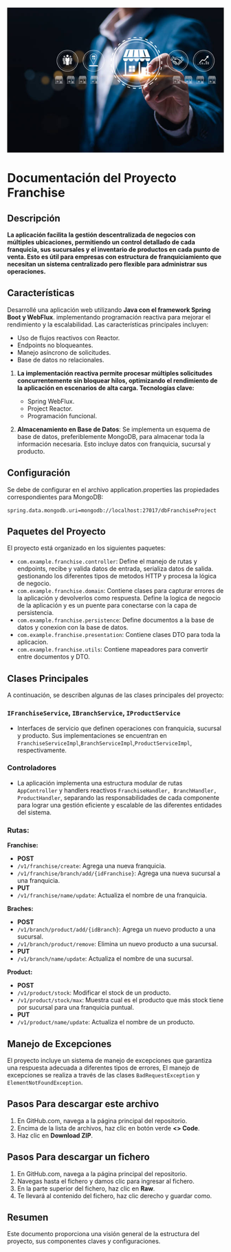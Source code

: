 ![Descripción alternativa](src/main/resources/static/franchise.jpg)

# Documentación del Proyecto Franchise 

## Descripción
**La aplicación facilita la gestión descentralizada de negocios con múltiples ubicaciones, permitiendo un control detallado de cada franquicia, sus sucursales y el inventario de productos en cada punto de venta. Esto es útil para empresas con estructura de franquiciamiento que necesitan un sistema centralizado pero flexible para administrar sus operaciones.**

## Características
Desarrollé una aplicación web utilizando **Java con el framework Spring Boot y WebFlux**. implementando programación reactiva para mejorar el rendimiento y la escalabilidad. Las características principales incluyen:
   - Uso de flujos reactivos con Reactor.
   - Endpoints no bloqueantes.
   - Manejo asíncrono de solicitudes.
   - Base de datos no relacionales.
1. **La implementación reactiva permite procesar múltiples solicitudes concurrentemente sin bloquear hilos, optimizando el rendimiento de la aplicación en escenarios de alta carga. Tecnologías clave:**
    - Spring WebFlux.
    - Project Reactor.
    - Programación funcional.

2. **Almacenamiento en Base de Datos**: Se implementa un esquema de base de datos, preferiblemente MongoDB, para almacenar toda la información necesaria. Esto incluye datos con franquicia, sucursal y producto.

## Configuración
Se debe de configurar en el archivo application.properties las propiedades correspondientes para MongoDB:
```properties
spring.data.mongodb.uri=mongodb://localhost:27017/dbFranchiseProject
```
## Paquetes del Proyecto
El proyecto está organizado en los siguientes paquetes:

- `com.example.franchise.controller`: Define el manejo de rutas y endpoints, recibe y valida datos de entrada, serializa datos de salida. gestionando los diferentes tipos de metodos HTTP y procesa la lógica de negocio.
- `com.example.franchise.domain`: Contiene clases para capturar errores de la aplicación y devolverlos como respuesta. Define la logica de negocio de la aplicación y es un puente para conectarse con la capa de persistencia.
- `com.example.franchise.persistence`: Define documentos a la base de datos y conexion con la base de datos.
- `com.example.franchise.presentation`: Contiene clases DTO para toda la aplicacion.
- `com.example.franchise.utils`: Contiene mapeadores para convertir entre documentos y DTO.

## Clases Principales
A continuación, se describen algunas de las clases principales del proyecto:

### `IFranchiseService`, `IBranchService`, `IProductService`
- Interfaces de servicio que definen operaciones con franquicia, sucursal y producto. Sus implementaciones se encuentran en `FranchiseServiceImpl`,`BranchServiceImpl`,`ProductServiceImpl`, respectivamente.
### Controladores
- La aplicación implementa una estructura modular de rutas `AppController` y handlers reactivos `FranchiseHandler, BranchHandler, ProductHandler`, separando las responsabilidades de cada componente para lograr una gestión eficiente y escalable de las diferentes entidades del sistema.

### Rutas:

**Franchise:**

- **POST**
- `/v1/franchise/create`: Agrega una nueva franquicia.
- `/v1/franchise/branch/add/{idFranchise}`: Agrega una nueva sucursal a una franquicia.
- **PUT**
- `/v1/franchise/name/update`: Actualiza el nombre de una franquicia.

**Braches:**

- **POST**
- `/v1/branch/product/add/{idBranch}`: Agrega un nuevo producto a una sucursal.
- `/v1/branch/product/remove`: Elimina un nuevo producto a una sucursal.
- **PUT**
- `/v1/branch/name/update`: Actualiza el nombre de una sucursal.

**Product:**

- **POST**
- `/v1/product/stock`: Modificar el stock de un producto.
- `/v1/product/stock/max`: Muestra cual es el producto que más stock tiene por sucursal para una franquicia puntual.
- **PUT**
- `/v1/product/name/update`: Actualiza el nombre de un producto.

## Manejo de Excepciones
El proyecto incluye un sistema de manejo de excepciones que garantiza una respuesta adecuada a diferentes tipos de errores, El manejo de excepciones se realiza a través de las clases `BadRequestException` y `ElementNotFoundException`.

## Pasos Para descargar este archivo
1. En GitHub.com, navega a la página principal del repositorio.
2. Encima de la lista de archivos, haz clic en botón verde **<> Code**.
3. Haz clic en **Download ZIP**.

## Pasos Para descargar un fichero
1. En GitHub.com, navega a la página principal del repositorio.
2. Navegas hasta el fichero y damos clic para ingresar al fichero.
2. En la parte superior del fichero, haz clic en **Raw**.
3. Te llevará al contenido del fichero, haz clic derecho y guardar como.

## Resumen
Este documento proporciona una visión general de la estructura del proyecto, sus componentes claves y configuraciones.
